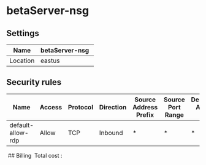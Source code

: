 # betaServer-nsg 

## Settings


| Name | betaServer-nsg  |
| --- | --- |
| Location | eastus  |


## Security rules


| Name | Access | Protocol | Direction | Source Address Prefix | Source Port Range | Destination Address Prefix | Destination Port Range |
| --- | --- | --- | --- | --- | --- | --- | --- |
| default-allow-rdp  | Allow  | TCP  | Inbound  | *  | *  | *  | 3389  |
 ## Billing
 Total cost : 
